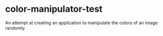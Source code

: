 # color-manipulator-test
An attempt at creating an application to manipulate the colors of an image randomly.
